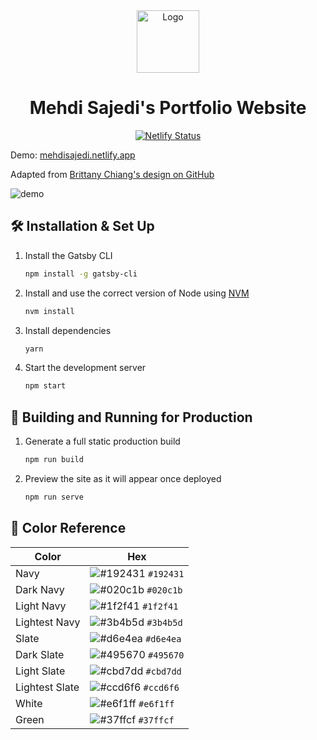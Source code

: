 <div align="center">
  <img alt="Logo" src="https://raw.githubusercontent.com/mehdi-sajedi/Portfolio/main/src/images/icon.png" width="100" />
</div>

<h1 align="center">
  Mehdi Sajedi's Portfolio Website
</h1>

<p align="center">
  <a href="https://app.netlify.com/sites/mehdisajedi/deploys" target="_blank">
    <img src="https://api.netlify.com/api/v1/badges/38546a46-6b80-44c6-8485-28d31f95d088/deploy-status" alt="Netlify Status" />
  </a>
</p>

<p>
  Demo: <a href='https://mehdisajedi.netlify.app'>mehdisajedi.netlify.app</a>
</p>

<p>Adapted from <a href='https://github.com/bchiang7/v4'>Brittany Chiang's design on GitHub</a></p>

![demo](https://raw.githubusercontent.com/mehdi-sajedi/Portfolio/main/src/images/demo.png)

## 🛠 Installation & Set Up

1. Install the Gatsby CLI

   ```sh
   npm install -g gatsby-cli
   ```

2. Install and use the correct version of Node using [NVM](https://github.com/nvm-sh/nvm)

   ```sh
   nvm install
   ```

3. Install dependencies

   ```sh
   yarn
   ```

4. Start the development server

   ```sh
   npm start
   ```

## 🚀 Building and Running for Production

1. Generate a full static production build

   ```sh
   npm run build
   ```

1. Preview the site as it will appear once deployed

   ```sh
   npm run serve
   ```

## 🎨 Color Reference

| Color          | Hex                                                                |
| -------------- | ------------------------------------------------------------------ |
| Navy           | ![#192431](https://via.placeholder.com/10/192431?text=+) `#192431` |
| Dark Navy      | ![#020c1b](https://via.placeholder.com/10/020c1b?text=+) `#020c1b` |
| Light Navy     | ![#1f2f41](https://via.placeholder.com/10/1f2f41?text=+) `#1f2f41` |
| Lightest Navy  | ![#3b4b5d](https://via.placeholder.com/10/3b4b5d?text=+) `#3b4b5d` |
| Slate          | ![#d6e4ea](https://via.placeholder.com/10/d6e4ea?text=+) `#d6e4ea` |
| Dark Slate     | ![#495670](https://via.placeholder.com/10/495670?text=+) `#495670` |
| Light Slate    | ![#cbd7dd](https://via.placeholder.com/10/cbd7dd?text=+) `#cbd7dd` |
| Lightest Slate | ![#ccd6f6](https://via.placeholder.com/10/ccd6f6?text=+) `#ccd6f6` |
| White          | ![#e6f1ff](https://via.placeholder.com/10/e6f1ff?text=+) `#e6f1ff` |
| Green          | ![#37ffcf](https://via.placeholder.com/10/37ffcf?text=+) `#37ffcf` |
